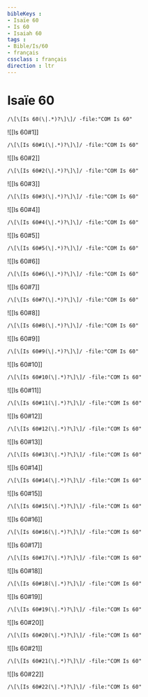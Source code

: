 ```yaml
---
bibleKeys : 
- Isaïe 60
- Is 60
- Isaiah 60
tags : 
- Bible/Is/60
- français
cssclass : français
direction : ltr
---
```


# Isaïe 60

```query
/\[\[Is 60(\|.*)?\]\]/ -file:"COM Is 60"
```



![[Is 60#1]]

```query
/\[\[Is 60#1(\|.*)?\]\]/ -file:"COM Is 60"
```

![[Is 60#2]]

```query
/\[\[Is 60#2(\|.*)?\]\]/ -file:"COM Is 60"
```

![[Is 60#3]]

```query
/\[\[Is 60#3(\|.*)?\]\]/ -file:"COM Is 60"
```

![[Is 60#4]]

```query
/\[\[Is 60#4(\|.*)?\]\]/ -file:"COM Is 60"
```

![[Is 60#5]]

```query
/\[\[Is 60#5(\|.*)?\]\]/ -file:"COM Is 60"
```

![[Is 60#6]]

```query
/\[\[Is 60#6(\|.*)?\]\]/ -file:"COM Is 60"
```

![[Is 60#7]]

```query
/\[\[Is 60#7(\|.*)?\]\]/ -file:"COM Is 60"
```

![[Is 60#8]]

```query
/\[\[Is 60#8(\|.*)?\]\]/ -file:"COM Is 60"
```

![[Is 60#9]]

```query
/\[\[Is 60#9(\|.*)?\]\]/ -file:"COM Is 60"
```

![[Is 60#10]]

```query
/\[\[Is 60#10(\|.*)?\]\]/ -file:"COM Is 60"
```

![[Is 60#11]]

```query
/\[\[Is 60#11(\|.*)?\]\]/ -file:"COM Is 60"
```

![[Is 60#12]]

```query
/\[\[Is 60#12(\|.*)?\]\]/ -file:"COM Is 60"
```

![[Is 60#13]]

```query
/\[\[Is 60#13(\|.*)?\]\]/ -file:"COM Is 60"
```

![[Is 60#14]]

```query
/\[\[Is 60#14(\|.*)?\]\]/ -file:"COM Is 60"
```

![[Is 60#15]]

```query
/\[\[Is 60#15(\|.*)?\]\]/ -file:"COM Is 60"
```

![[Is 60#16]]

```query
/\[\[Is 60#16(\|.*)?\]\]/ -file:"COM Is 60"
```

![[Is 60#17]]

```query
/\[\[Is 60#17(\|.*)?\]\]/ -file:"COM Is 60"
```

![[Is 60#18]]

```query
/\[\[Is 60#18(\|.*)?\]\]/ -file:"COM Is 60"
```

![[Is 60#19]]

```query
/\[\[Is 60#19(\|.*)?\]\]/ -file:"COM Is 60"
```

![[Is 60#20]]

```query
/\[\[Is 60#20(\|.*)?\]\]/ -file:"COM Is 60"
```

![[Is 60#21]]

```query
/\[\[Is 60#21(\|.*)?\]\]/ -file:"COM Is 60"
```

![[Is 60#22]]

```query
/\[\[Is 60#22(\|.*)?\]\]/ -file:"COM Is 60"
```


